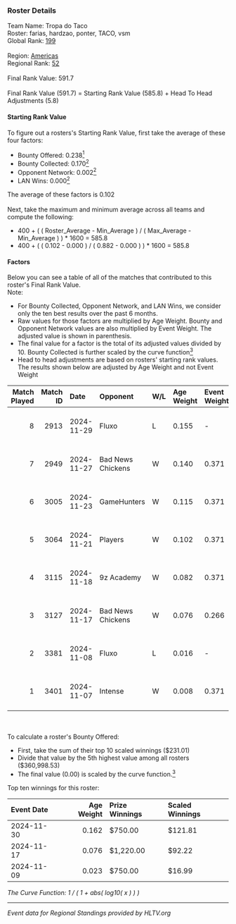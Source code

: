 ### Roster Details<br />
Team Name: Tropa do Taco<br />
Roster: farias, hardzao, ponter, TACO, vsm<br />
Global Rank: [199](../../standings_global_2025_05_05.md)<br />
<br />
Region: [Americas]( ../../standings_americas_2025_05_05.md)<br />
Regional Rank: [52]( ../../standings_americas_2025_05_05.md)<br />
<br />
Final Rank Value:  591.7<br />
<br />
Final Rank Value (591.7) = Starting Rank Value (585.8) + Head To Head Adjustments (5.8)<br />

#### Starting Rank Value<br />
To figure out a rosters's Starting Rank Value, first take the average of these four factors:<br />
- Bounty Offered: 0.238[<sup>1</sup>](#table2)
- Bounty Collected: 0.170[<sup>2</sup>](#table1)
- Opponent Network: 0.002[<sup>2</sup>](#table1)
- LAN Wins: 0.000[<sup>2</sup>](#table1)

The average of these factors is 0.102<br />
<br />
Next, take the maximum and minimum average across all teams and compute the following:<br />
- 400 + ( ( Roster_Average - Min_Average ) / ( Max_Average - Min_Average ) ) * 1600 = 585.8
- 400 + ( ( 0.102 - 0.000 ) / ( 0.882 - 0.000 ) ) * 1600 = 585.8


#### Factors<br />
Below you can see a table of all of the matches that contributed to this roster's Final Rank Value.<br />
Note:<br />

- For Bounty Collected, Opponent Network, and LAN Wins, we consider only the ten best results over the past 6 months.
- Raw values for those factors are multiplied by Age Weight. Bounty and Opponent Network values are also multiplied by Event Weight. The adjusted value is shown in parenthesis.
- The final value for a factor is the total of its adjusted values divided by 10. Bounty Collected is further scaled by the curve function[<sup>3</sup>](#curveFunction)
- Head to head adjustments are based on rosters' starting rank values. The results shown below are adjusted by Age Weight and not Event Weight
<span id="table1"></span><br />


| Match Played | Match ID | Date       | Opponent          | W/L | Age Weight | Event Weight | Bounty Collected | Opponent Network | LAN Wins  | H2H Adj. | Roster                               |
| -: | -: | :- | :- | :- | :- | :- | :- | :- | :- | -: | :- |
|            8 |     2913 | 2024-11-29 | Fluxo             | L   | 0.155      | -            | -                | -                | -         |    -1.19 | farias, hardzao, ponter, TACO, vsm   |
|            7 |     2949 | 2024-11-27 | Bad News Chickens | W   | 0.140      | 0.371        | 0.000 (0.000)    | 0.041 (0.002)    | 0 (0.000) |     1.95 | chayJESUS, farias, ponter, TACO, vsm |
|            6 |     3005 | 2024-11-23 | GameHunters       | W   | 0.115      | 0.371        | 0.000 (0.000)    | 0.012 (0.001)    | 0 (0.000) |     1.21 | chayJESUS, farias, ponter, TACO, vsm |
|            5 |     3064 | 2024-11-21 | Players           | W   | 0.102      | 0.371        | 0.003 (0.000)    | 0.348 (0.013)    | 0 (0.000) |     1.89 | chayJESUS, farias, ponter, TACO, vsm |
|            4 |     3115 | 2024-11-18 | 9z Academy        | W   | 0.082      | 0.371        | 0.000 (0.000)    | 0.048 (0.001)    | 0 (0.000) |     0.96 | chayJESUS, farias, ponter, TACO, vsm |
|            3 |     3127 | 2024-11-17 | Bad News Chickens | W   | 0.076      | 0.266        | 0.000 (0.000)    | 0.041 (0.001)    | 0 (0.000) |     1.07 | chayJESUS, farias, ponter, TACO, vsm |
|            2 |     3381 | 2024-11-08 | Fluxo             | L   | 0.016      | -            | -                | -                | -         |    -0.12 | farias, n1ssim, ponter, TACO, vsm    |
|            1 |     3401 | 2024-11-07 | Intense           | W   | 0.008      | 0.371        | 0.000 (0.000)    | 0.000 (0.000)    | 0 (0.000) |     0.07 | chayJESUS, farias, ponter, TACO, vsm |

<br />
<span id="table2"></span><br />
To calculate a roster's Bounty Offered:<br />

- First, take the sum of their top 10 scaled winnings ($231.01)
- Divide that value by the 5th highest value among all rosters ($360,998.53)
- The final value (0.00) is scaled by the curve function.[<sup>3</sup>](#curveFunction)

Top ten winnings for this roster:<br />

| Event Date | Age Weight | Prize Winnings | Scaled Winnings |
| :- | -: | :- | :- |
| 2024-11-30 |      0.162 | $750.00        | $121.81         |
| 2024-11-17 |      0.076 | $1,220.00      | $92.22          |
| 2024-11-09 |      0.023 | $750.00        | $16.99          |


<span id="curveFunction"></span>_The Curve Function: 1 / ( 1 + abs( log10( x ) ) )_<br />

---
_Event data for Regional Standings provided by HLTV.org_<br />
